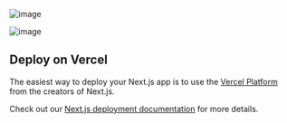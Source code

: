 ![image](https://user-images.githubusercontent.com/125455606/229343333-cd4efa78-4d26-4b30-8afe-156ee858a41d.png)

![image](https://user-images.githubusercontent.com/125455606/230712017-e237359c-0885-4d12-9a41-1b2982886d08.png)


## Deploy on Vercel

The easiest way to deploy your Next.js app is to use the [Vercel Platform](https://vercel.com/new?utm_medium=default-template&filter=next.js&utm_source=create-next-app&utm_campaign=create-next-app-readme) from the creators of Next.js.

Check out our [Next.js deployment documentation](https://nextjs.org/docs/deployment) for more details.
